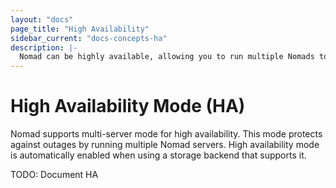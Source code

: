 ```yaml
---
layout: "docs"
page_title: "High Availability"
sidebar_current: "docs-concepts-ha"
description: |-
  Nomad can be highly available, allowing you to run multiple Nomads to protect against outages.
---
```


# High Availability Mode (HA)

Nomad supports multi-server mode for high availability. This mode protects
against outages by running multiple Nomad servers. High availability mode
is automatically enabled when using a storage backend that supports it.

TODO: Document HA
